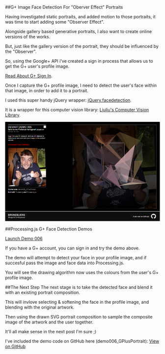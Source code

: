 ##G+ Image Face Detection For "Oberver Effect" Portraits

Having investigated static portraits, and added motion to those portraits, it was time to start adding some "Observer Effect".

Alongside gallery based generative portraits, I also want to create online versions of the works.

But, just like the gallery version of the portrait, they should be influenced by the "Observer".

So, using the Google+ API i've created a sign in process that allows us to get the G+ user's profile image.

[Read About G+ Sign In](https://developers.google.com/+/web/signin/ "Read About G+ Sign In").

Once I capture the G+ profile image, I need to detect the user's face within that image, in order to add it to a portrait.

I used this super handy jQuery wrapper: [jQuery.facedetection](https://github.com/jaysalvat/jquery.facedetection "jQuery.facedetection").

It is a wrapper for this computer vision library: [Liuliu's Computer Vision Library](https://github.com/liuliu/ccv "Liuliu's Computer Vision Library").

![Face Detection Demo](project_images/006_GplusFaceDetection.jpg?raw=true "Face Detection Demo")


##Processing.js G+ Face Detection Demos

[Launch Demo 006](http://www.brondbjerg.co.uk/demos/devart/demo006_GPlusPortrait/ "Demo 006")

If you have a G+ account, you can sign in and try the demo above.

The demo will attempt to detect your face in your profile image, and if succesful pass the image and face data into Processing.js.

You will see the drawing algorithm now uses the colours from the user's G+ profile image.


##The Next Step
The next stage is to take the detected face and blend it with an existing portrait composition.

This will invlove selecting & softening the face in the profile image, and blending with the original artwork.

Then using the drawn SVG portrait composition to sample the composite image of the artwork and the user together.


It'll all make sense in the next post I'm sure ;)



I've included the demo code on GitHub here (demo006_GPlusPortrait): [View on GitHub](https://github.com/brondbjerg/devart-template/tree/master/project_code/demos "View on GitHub")




